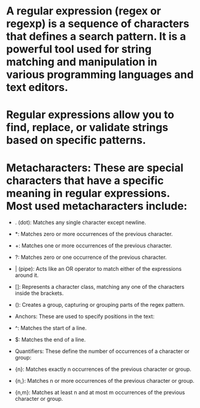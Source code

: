 # A regular expression (regex or regexp) is a sequence of characters that defines a search pattern. It is a powerful tool used for string matching and manipulation in various programming languages and text editors.
# Regular expressions allow you to find, replace, or validate strings based on specific patterns.
# Metacharacters: These are special characters that have a specific meaning in regular expressions. Most used metacharacters include:

* . (dot): Matches any single character except newline.
* *: Matches zero or more occurrences of the previous character.
* +: Matches one or more occurrences of the previous character.
* ?: Matches zero or one occurrence of the previous character.
* | (pipe): Acts like an OR operator to match either of the expressions around it.
* []: Represents a character class, matching any one of the characters inside the brackets.
* (): Creates a group, capturing or grouping parts of the regex pattern.
* Anchors: These are used to specify positions in the text:

* ^: Matches the start of a line.
* $: Matches the end of a line.
* Quantifiers: These define the number of occurrences of a character or group:

* {n}: Matches exactly n occurrences of the previous character or group.
* {n,}: Matches n or more occurrences of the previous character or group.
* {n,m}: Matches at least n and at most m occurrences of the previous character or group.
